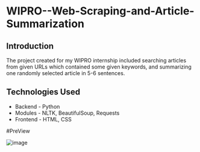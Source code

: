 # WIPRO--Web-Scraping-and-Article-Summarization

## Introduction

The project created for my WIPRO internship included searching articles from given URLs which contained some given keywords, and summarizing one randomly selected article in 5-6 sentences.

## Technologies Used

- Backend - Python
- Modules - NLTK, BeautifulSoup, Requests
- Frontend - HTML, CSS

#PreView

![image](https://github.com/user-attachments/assets/3debf702-cac9-42a1-a67a-e633c2e8642b)

